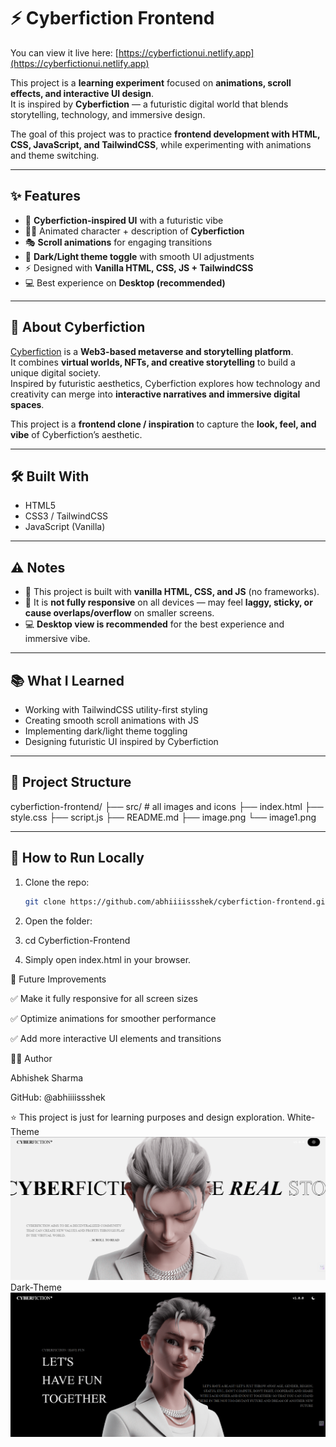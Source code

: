 # ⚡ Cyberfiction Frontend

You can view it live here: [https://cyberfictionui.netlify.app](https://cyberfictionui.netlify.app)

This project is a **learning experiment** focused on **animations, scroll effects, and interactive UI design**.  
It is inspired by **Cyberfiction** — a futuristic digital world that blends storytelling, technology, and immersive design.

The goal of this project was to practice **frontend development with HTML, CSS, JavaScript, and TailwindCSS**, while experimenting with animations and theme switching.

---

## ✨ Features

- 🎨 **Cyberfiction-inspired UI** with a futuristic vibe
- 🧑‍🚀 Animated character + description of **Cyberfiction**
- 🎭 **Scroll animations** for engaging transitions
- 🌙 **Dark/Light theme toggle** with smooth UI adjustments
- ⚡ Designed with **Vanilla HTML, CSS, JS + TailwindCSS**
- 💻 Best experience on **Desktop (recommended)**

---

## 📖 About Cyberfiction

[Cyberfiction](https://cyberfiction.io/) is a **Web3-based metaverse and storytelling platform**.  
It combines **virtual worlds, NFTs, and creative storytelling** to build a unique digital society.  
Inspired by futuristic aesthetics, Cyberfiction explores how technology and creativity can merge into **interactive narratives and immersive digital spaces**.

This project is a **frontend clone / inspiration** to capture the **look, feel, and vibe** of Cyberfiction’s aesthetic.

---

## 🛠️ Built With

- HTML5
- CSS3 / TailwindCSS
- JavaScript (Vanilla)

---

## ⚠️ Notes

- 🚧 This project is built with **vanilla HTML, CSS, and JS** (no frameworks).
- 📱 It is **not fully responsive** on all devices — may feel **laggy, sticky, or cause overlaps/overflow** on smaller screens.
- 💻 **Desktop view is recommended** for the best experience and immersive vibe.

---

## 📚 What I Learned

- Working with TailwindCSS utility-first styling
- Creating smooth scroll animations with JS
- Implementing dark/light theme toggling
- Designing futuristic UI inspired by Cyberfiction

---

## 📂 Project Structure

cyberfiction-frontend/
├── src/ # all images and icons
├── index.html
├── style.css
├── script.js
├── README.md
├── image.png
└── image1.png

---

## 🚀 How to Run Locally

1. Clone the repo:

   ```bash
   git clone https://github.com/abhiiiissshek/cyberfiction-frontend.git

   ```

2. Open the folder:

3. cd Cyberfiction-Frontend

4. Simply open index.html in your browser.

🌟 Future Improvements

✅ Make it fully responsive for all screen sizes

✅ Optimize animations for smoother performance

✅ Add more interactive UI elements and transitions

👨‍💻 Author

Abhishek Sharma

GitHub: @abhiiiissshek

⭐ This project is just for learning purposes and design exploration.
White-Theme
![screenshot-white](image.png)
Dark-Theme
![screenshot-dark](image-1.png)
